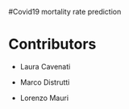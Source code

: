 #Covid19 mortality rate prediction


# Contributors 

- Laura Cavenati 

- Marco Distrutti 

- Lorenzo Mauri 
